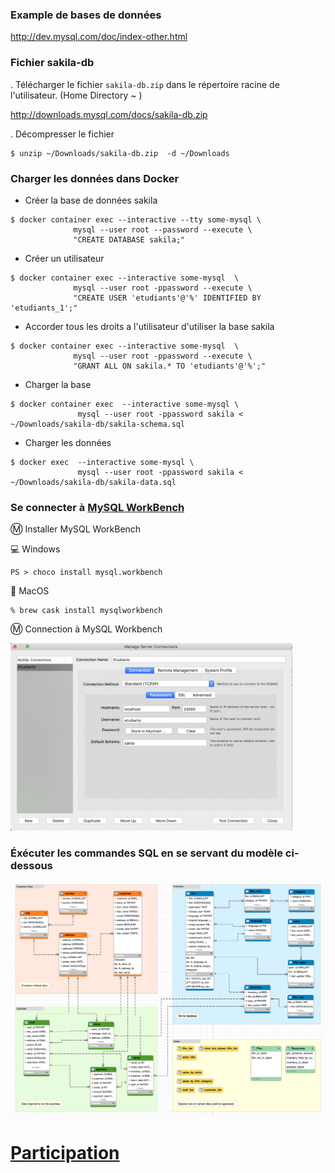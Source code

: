 
### Example de bases de données
http://dev.mysql.com/doc/index-other.html

### Fichier sakila-db
. Télécharger le fichier `sakila-db.zip` dans le répertoire racine de l'utilisateur. (Home Directory ~ )

http://downloads.mysql.com/docs/sakila-db.zip

. Décompresser le fichier

```
$ unzip ~/Downloads/sakila-db.zip  -d ~/Downloads
```

### Charger les données dans Docker 

- Créer la base de données sakila

```
$ docker container exec --interactive --tty some-mysql \
              mysql --user root --password --execute \
              "CREATE DATABASE sakila;"
```

- Créer un utilisateur

```
$ docker container exec --interactive some-mysql  \
              mysql --user root -ppassword --execute \
              "CREATE USER 'etudiants'@'%' IDENTIFIED BY 'etudiants_1';"
```

- Accorder tous les droits a l'utilisateur d'utiliser la base sakila

```
$ docker container exec --interactive some-mysql  \
              mysql --user root -ppassword --execute \
              "GRANT ALL ON sakila.* TO 'etudiants'@'%';"
```

- Charger la base

```
$ docker container exec  --interactive some-mysql \
               mysql --user root -ppassword sakila < ~/Downloads/sakila-db/sakila-schema.sql
```

- Charger les données

```
$ docker exec  --interactive some-mysql \
               mysql --user root -ppassword sakila < ~/Downloads/sakila-db/sakila-data.sql
```

### Se connecter à [MySQL WorkBench](https://www.mysql.com/fr/products/workbench/)

:m: Installer MySQL WorkBench

:computer: Windows

```
PS > choco install mysql.workbench
```
:apple: MacOS

```
% brew cask install mysqlworkbench
```

:m: Connection à MySQL Workbench

<img src="images/connection.png" width="451" heigth="300"></img>

### Éxécuter les commandes SQL en se servant du modèle ci-dessous

![image](images/sakila.png)

# [Participation](Participation.md)
